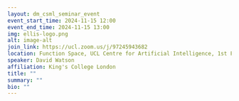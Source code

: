 ```yaml
---
layout: dm_csml_seminar_event
event_start_time: 2024-11-15 12:00
event_end_time: 2024-11-15 13:00
img: ellis-logo.png
alt: image-alt
join_link: https://ucl.zoom.us/j/97245943682
location: Function Space, UCL Centre for Artificial Intelligence, 1st Floor, 90 High Holborn, London WC1V 6BH
speaker: David Watson
affiliation: King's College London
title: ""
summary: ""
bio: ""
---
```


